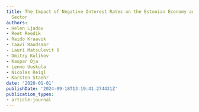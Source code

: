 ```yaml
---
title: The Impact of Negative Interest Rates on the Estonian Economy and Financial
  Sector
authors:
- Helen Ljadov
- Reet Reedik
- Raido Kraavik
- Taavi Raudsaar
- Lauri Matsulevit ̌s
- Dmitry Kulikov
- Kaspar Oja
- Lenno Uusküla
- Nicolas Reigl
- Karsten Staehr
date: '2020-01-01'
publishDate: '2024-09-18T13:19:41.274431Z'
publication_types:
- article-journal
---
```

